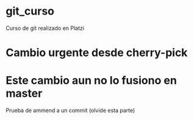 # git_curso
Curso de git realizado en Platzi

# Cambio urgente desde cherry-pick

# Este cambio aun no lo fusiono en master

Prueba de ammend a un commit (olvide esta parte)
